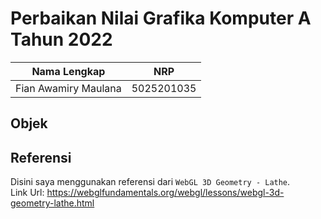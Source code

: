# Perbaikan Nilai Grafika Komputer A Tahun 2022  

Nama Lengkap                | NRP
--------------------------- | -------------
Fian Awamiry Maulana        | 5025201035  

## Objek  

## Referensi
Disini saya menggunakan referensi dari ```WebGL 3D Geometry - Lathe```.  
Link Url: https://webglfundamentals.org/webgl/lessons/webgl-3d-geometry-lathe.html
